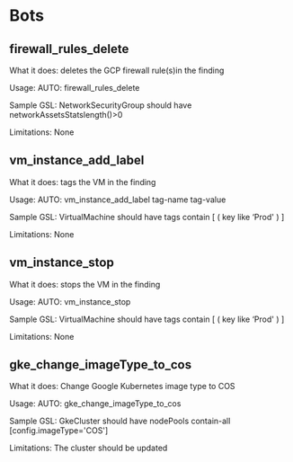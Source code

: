 # Bots

## firewall_rules_delete

What it does: deletes the GCP firewall rule(s)in the finding

Usage: AUTO: firewall_rules_delete

Sample GSL:    NetworkSecurityGroup should have networkAssetsStatslength()>0 

Limitations: None

## vm_instance_add_label

What it does: tags the VM in the finding 

Usage: AUTO: vm_instance_add_label tag-name tag-value  

Sample GSL:   VirtualMachine should have tags contain [ ( key like ‘Prod' ) ]

Limitations: None

## vm_instance_stop

What it does: stops the  VM in the finding

Usage: AUTO: vm_instance_stop

Sample GSL:   VirtualMachine should have tags contain [ ( key like ‘Prod' ) ]

Limitations: None



## gke_change_imageType_to_cos

What it does: Change Google Kubernetes image type to COS

Usage: AUTO: gke_change_imageType_to_cos

Sample GSL:    GkeCluster should have nodePools contain-all [config.imageType='COS']

Limitations: The cluster should be updated
